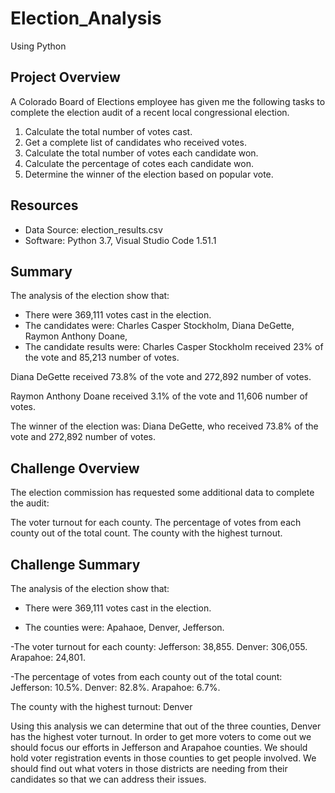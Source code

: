 # Election_Analysis
Using Python
## Project Overview
A Colorado Board of Elections employee has given me the following tasks to complete the election audit of a recent local congressional election.

1. Calculate the total number of votes cast.
2. Get a complete list of candidates who received votes.
3. Calculate the total number of votes each candidate won.
4. Calculate the percentage of cotes each candidate won.
5. Determine the winner of the election based on popular vote.

## Resources
 - Data Source: election_results.csv
 - Software: Python 3.7, Visual Studio Code 1.51.1
 
 ## Summary
 The analysis of the election show that:
 - There were 369,111 votes cast in the election.
 - The candidates were:
 Charles Casper Stockholm, 
 Diana DeGette, 
 Raymon Anthony Doane, 
 - The candidate results were:
 Charles Casper Stockholm received 23% of the vote and 85,213 number of votes.
 
  Diana DeGette received 73.8% of the vote and 272,892 number of votes.
  
   Raymon Anthony Doane received 3.1% of the vote and 11,606 number of votes.
   
   The winner of the election was:
Diana DeGette, who received 73.8% of the vote and 272,892 number of votes.

## Challenge Overview
The election commission has requested some additional data to complete the audit:

The voter turnout for each county.
The percentage of votes from each county out of the total count.
The county with the highest turnout.


## Challenge Summary
 The analysis of the election show that:
 
 - There were 369,111 votes cast in the election.
 
  - The counties were:
  Apahaoe,
  Denver,
  Jefferson.
  
-The voter turnout for each county:
Jefferson: 38,855.
Denver: 306,055.
Arapahoe: 24,801.

-The percentage of votes from each county out of the total count:
Jefferson: 10.5%.
Denver: 82.8%. 
Arapahoe: 6.7%. 

The county with the highest turnout: Denver

Using this analysis we can determine that out of the three counties, Denver has the highest voter turnout. In order to get more voters to come out we should focus our efforts in Jefferson and Arapahoe counties. We should hold voter registration events in those counties to get people involved. We should find out what voters in those districts are needing from their candidates so that we can address their issues.
